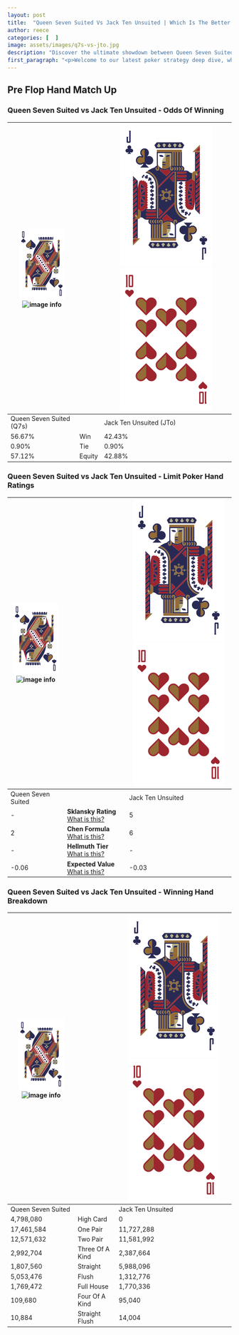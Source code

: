 ```yaml
---
layout: post
title:  "Queen Seven Suited Vs Jack Ten Unsuited | Which Is The Better Hand In Poker? A Complete Guide"
author: reece
categories: [  ]
image: assets/images/q7s-vs-jto.jpg
description: "Discover the ultimate showdown between Queen Seven Suited and Jack Ten Unsuited in poker! Uncover the odds, strategies, and scenarios where one hand triumphs over the other. Get ready to up your poker game with this thrilling analysis."
first_paragraph: "<p>Welcome to our latest poker strategy deep dive, where we're pitting two distinct hands against each other in a high-stakes showdown: Queen Seven Suited vs Jack Ten Unsuited.</p><p>In the dynamic world of poker, every decision counts, and knowing which hand holds the upper hand is key to your success at the table.</p><p>In this article, we'll dissect these two hands, explore the scenarios where one dominates the other, and equip you with the knowledge to make strategic choices that can tip the odds in your favor.</p><p>Get ready to unravel the intriguing dynamics of these poker hands and elevate your game to new heights.</p>"
---
```




[comment]: # (sp0)

## Pre Flop Hand Match Up

<div class="table hand-ratings" markdown="1"> 



### Queen Seven Suited vs Jack Ten Unsuited - Odds Of Winning


    
| ![image info](assets/images/hand1/Q.png) ![image info](assets/images/hand1/7s.png) |  | ![image info](assets/images/hand2/J.png) ![image info](assets/images/hand2/To.png) |
| -------- | -------- | -------- |
| Queen Seven Suited (Q7s) |  | Jack Ten Unsuited (JTo) |
| 56.67% | Win | 42.43% |
| 0.90% | Tie | 0.90% |
| 57.12% | Equity | 42.88% |




[comment]: # (sp1)



### Queen Seven Suited vs Jack Ten Unsuited - Limit Poker Hand Ratings


    
| ![image info](assets/images/hand1/Q.png) ![image info](assets/images/hand1/7s.png) |  | ![image info](assets/images/hand2/J.png) ![image info](assets/images/hand2/To.png) |
| -------- | -------- | -------- |
| Queen Seven Suited |  | Jack Ten Unsuited |
| - | **Sklansky Rating** [What is this?](/sklansky-rating-explained) | 5 |
| 2 | **Chen Formula** [What is this?](/chen-formula-explained) | 6 |
| - | **Hellmuth Tier** [What is this?](/Hellmuth-tier-explained) | - |
| -0.06 | **Expected Value** [What is this?](/expected-value-explained) | -0.03 |




[comment]: # (sp2)



### Queen Seven Suited vs Jack Ten Unsuited - Winning Hand Breakdown


    
| ![image info](assets/images/hand1/Q.png) ![image info](assets/images/hand1/7s.png) |  | ![image info](assets/images/hand2/J.png) ![image info](assets/images/hand2/To.png) |
| -------- | -------- | -------- |
| Queen Seven Suited |  | Jack Ten Unsuited |
| 4,798,080 | High Card | 0 |
| 17,461,584 | One Pair | 11,727,288 |
| 12,571,632 | Two Pair | 11,581,992 |
| 2,992,704 | Three Of A Kind | 2,387,664 |
| 1,807,560 | Straight | 5,988,096 |
| 5,053,476 | Flush | 1,312,776 |
| 1,769,472 | Full House | 1,770,336 |
| 109,680 | Four Of A Kind | 95,040 |
| 10,884 | Straight Flush | 14,004 |




[comment]: # (sp3)



</div>

[comment]: # (sp4)



[comment]: # (sp5)

